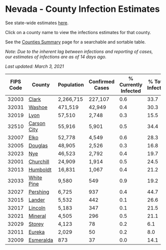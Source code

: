# Nevada - County Infection Estimates

See state-wide estimates [here](/infections/us-nv).

Click on a county name to view the infections estimates for that county.

See the [Counties Summary](/infections/summary-counties) page for a searchable and sortable table.

*Note: Due to the inherent lag between infections and reporting of cases, our estimates of infections are as of 14 days ago.*

*Last updated: March 3, 2021*

|   FIPS Code |                     County |   Population |   Confirmed Cases |   % Currently Infected |   % Total Infected |
|-------------|----------------------------|--------------|-------------------|------------------------|--------------------|
|       32003 |             [Clark](clark) |    2,266,715 |           227,107 |                    0.6 |               33.7 |
|       32031 |           [Washoe](washoe) |      471,519 |            42,949 |                    0.4 |               30.3 |
|       32019 |               [Lyon](lyon) |       57,510 |             2,748 |                    0.3 |               15.5 |
|       32510 | [Carson City](carson-city) |       55,916 |             5,901 |                    0.5 |               34.4 |
|       32007 |               [Elko](elko) |       52,778 |             4,549 |                    0.6 |               28.3 |
|       32005 |         [Douglas](douglas) |       48,905 |             2,526 |                    0.3 |               16.8 |
|       32023 |                 [Nye](nye) |       46,523 |             2,792 |                    0.4 |               19.7 |
|       32001 |     [Churchill](churchill) |       24,909 |             1,914 |                    0.5 |               24.5 |
|       32013 |       [Humboldt](humboldt) |       16,831 |             1,067 |                    0.4 |               21.2 |
|       32033 |   [White Pine](white-pine) |        9,580 |               549 |                    0.9 |               19.2 |
|       32027 |       [Pershing](pershing) |        6,725 |               937 |                    0.4 |               44.7 |
|       32015 |           [Lander](lander) |        5,532 |               442 |                    0.1 |               26.6 |
|       32017 |         [Lincoln](lincoln) |        5,183 |               347 |                    0.1 |               21.5 |
|       32021 |         [Mineral](mineral) |        4,505 |               296 |                    0.5 |               21.1 |
|       32029 |           [Storey](storey) |        4,123 |                78 |                    0.2 |                6.1 |
|       32011 |           [Eureka](eureka) |        2,029 |                50 |                    0.2 |                8.0 |
|       32009 |     [Esmeralda](esmeralda) |          873 |                37 |                    0.0 |               14.1 |